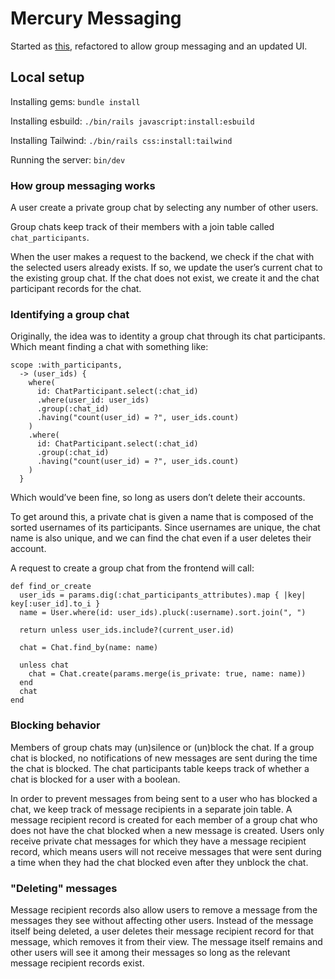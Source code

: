 # Mercury Messaging

Started as [this](https://github.com/MooseCowBear/chat-app), refactored to allow group messaging and an updated UI.

## Local setup

Installing gems: `bundle install`

Installing esbuild: `./bin/rails javascript:install:esbuild`

Installing Tailwind: `./bin/rails css:install:tailwind`

Running the server: `bin/dev`

### How group messaging works

A user create a private group chat by selecting any number of other users.

Group chats keep track of their members with a join table called `chat_participants`.

When the user makes a request to the backend, we check if the chat with the selected users already exists. If so, we update the user’s current chat to the existing group chat. If the chat does not exist, we create it and the chat participant records for the chat.

### Identifying a group chat

Originally, the idea was to identity a group chat through its chat participants. Which meant finding a chat with something like: 

```
scope :with_participants, 
  -> (user_ids) {
    where(
      id: ChatParticipant.select(:chat_id)
      .where(user_id: user_ids)
      .group(:chat_id)
      .having("count(user_id) = ?", user_ids.count)
    )
    .where(
      id: ChatParticipant.select(:chat_id)
      .group(:chat_id)
      .having("count(user_id) = ?", user_ids.count)
    )
  }
```

Which would’ve been fine, so long as users don’t delete their accounts. 

To get around this, a private chat is given a name that is composed of the sorted usernames of its participants. Since usernames are unique, the chat name is also unique, and we can find the chat even if a user deletes their account.

A request to create a group chat from the frontend will call: 

```
def find_or_create
  user_ids = params.dig(:chat_participants_attributes).map { |key| key[:user_id].to_i }
  name = User.where(id: user_ids).pluck(:username).sort.join(", ")

  return unless user_ids.include?(current_user.id)

  chat = Chat.find_by(name: name)

  unless chat
    chat = Chat.create(params.merge(is_private: true, name: name))
  end
  chat
end
```

### Blocking behavior

Members of group chats may (un)silence or (un)block the chat. If a group chat is blocked, no notifications of new messages are sent during the time the chat is blocked. The chat participants table keeps track of whether a chat is blocked for a user with a boolean. 

In order to prevent messages from being sent to a user who has blocked a chat, we keep track of message recipients in a separate join table. A message recipient record is created for each member of a group chat who does not have the chat blocked when a new message is created. Users only receive private chat messages for which they have a message recipient record, which means users will not receive messages that were sent during a time when they had the chat blocked even after they unblock the chat. 

### "Deleting" messages

Message recipient records also allow users to remove a message from the messages they see without affecting other users. Instead of the message itself being deleted, a user deletes their message recipient record for that message, which removes it from their view. The message itself remains and other users will see it among their messages so long as the relevant message recipient records exist. 
